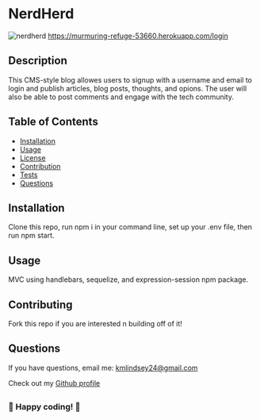 # NerdHerd
![nerdherd](https://user-images.githubusercontent.com/102554319/186791917-340034a3-52cb-4917-859e-71f1e592792d.png)
https://murmuring-refuge-53660.herokuapp.com/login

## Description

This CMS-style blog allowes users to signup with a username and email to login and publish articles, blog posts, thoughts, and opions. The user will also be able to post comments and engage with the tech community.

## Table of Contents

- [Installation](#Installation)
- [Usage](#Usage)
- [License](#License)
- [Contribution](#Contributing)
- [Tests](#Tests)
- [Questions](#Questions)

## Installation

Clone this repo, run npm i in your command line, set up your .env file, then run npm start.

## Usage

MVC using handlebars, sequelize, and expression-session npm package.

## Contributing

Fork this repo if you are interested n building off of it!

## Questions

If you have questions, email me: <kmlindsey24@gmail.com>

Check out my [Github profile](https://github.com/kfisch2)

##

### :dizzy: Happy coding! :dizzy:

